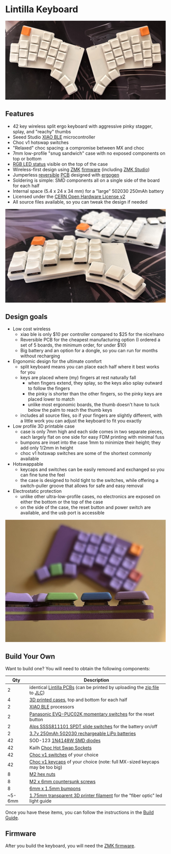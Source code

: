 # Lintilla Keyboard

![Lintilla Keyboard](images/lintilla-keyboard.jpg)

## Features

- 42 key wireless split ergo keyboard with aggressive pinky stagger, splay, and "reachy" thumbs
- Seeed Studio [XIAO BLE][xiao] microcontroller
- Choc v1 hotswap switches
- "Relaxed" choc spacing: a compromise between MX and choc
- 7mm low-profile "snug sandwich" case with no exposed components on top or bottom
- [RGB LED status][rgbled] visible on the top of the case
- Wireless-first design using [ZMK][zmk] [firmware][firmware] (including [ZMK Studio][studio])
- Jumperless [reversible](images/pcb-allitnil.jpg) [PCB](images/pcb-lintilla.jpg) designed with [ergogen][ergogen]
- Soldering is simple: SMD components all on a single side of the board for each half
- Internal space (5.4 x 24 x 34 mm) for a "large" 502030 250mAh battery
- Licensed under the [CERN Open Hardware License v2][ohl]
- All source files available, so you can tweak the design if needed

![Lintilla side view](images/lintilla-side-view.jpg)

## Design goals

- Low cost wireless
  - xiao ble is only $10 per controller compared to $25 for the nice!nano
  - Reversible PCB for the cheapest manufacturing option (I ordered a set of 5 boards, the minimum order, for under $10)
  - Big battery and an option for a dongle, so you can run for months without recharging
- Ergonomic design for the ultimate comfort
  - split keyboard means you can place each half where it best works for you
  - keys are placed where (my) fingers at rest naturally fall
    - when fingers extend, they splay, so the keys also splay outward to follow the fingers
    - the pinky is shorter than the other fingers, so the pinky keys are placed lower to match
    - unlike most ergonomic boards, the thumb doesn't have to tuck below the palm to reach the thumb keys
  - includes all source files, so if your fingers are slightly different, with a little work you can adjust the keyboard to fit you exactly
- Low profile 3D printable case
  - case is only 7mm high and each side comes in two separate pieces, each largely flat on one side for easy FDM printing with minimal fuss
  - bumpons are inset into the case 1mm to minimize their height; they add only 1/2mm in height
  - choc v1 hotswap switches are some of the shortest commonly available
- Hotswappable
  - keycaps and switches can be easily removed and exchanged so you can fine tune the feel
  - the case is designed to hold tight to the switches, while offering a switch-puller groove that allows for safe and easy removal
- Electrostatic protection
  - unlike other ultra-low-profile cases, no electronics are exposed on either the bottom or the top of the case
  - on the side of the case, the reset button and power switch are available, and the usb port is accessible

![low profile case](images/thin.jpg)

## Build Your Own

Want to build one? You will need to obtain the following components:

| Qty    | Description                                                                                    |
| ------ | ---------------------------------------------------------------------------------------------- |
| 2      | identical [Lintilla PCBs][pcb] (can be printed by uploading the [zip file][pcb] to [JLC][jlc]) |
| 4      | [3D printed cases][case], top and bottom for each half                                         |
| 2      | [XIAO BLE][xiao] processors                                                                    |
| 2      | [Panasonic EVQ-PUC02K momentary switches][reset] for the reset button                          |
| 2      | [Alps SSSS811101 SPDT slide switches][power] for the battery on/off                            |
| 2      | [3.7v 250mAh 502030 rechargeable LiPo batteries][battery]                                      |
| 42     | SOD-123 [1N4148W SMD diodes][diodes]                                                           |
| 42     | Kailh [Choc Hot Swap Sockets][sockets]                                                         |
| 42     | [Choc v1 switches][switches] of your choice                                                    |
| 42     | [Choc v1 keycaps][keycaps] of your choice (note: full MX-sized keycaps may be too big)         |
| 8      | [M2 hex nuts][hexnuts]                                                                         |
| 8      | [M2 x 6mm countersunk screws][screws]                                                          |
| 8      | [6mm x 1.5mm bumpons][bumpons]                                                                 |
| ~5-6mm | [1.75mm transparent 3D printer filament][filament] for the "fiber optic" led light guide       |

Once you have these items, you can follow the instructions in the [Build Guide][buildguide].

## Firmware

After you build the keyboard, you will need the [ZMK firmware][firmware].

[battery]: https://ydlbattery.com/products/3-7v-250mah-502030-lithium-polymer-ion-battery
[buildguide]: BUILD.md
[bumpons]: https://www.walmart.com/ip/Small-Door-Bumpers-Self-Adhesive-Clear-Rubber-Feet-Tiny-Bumpons-1-4-Diameter-X-1-16-Thick-100-Pack-u2026/2377364014
[case]: cases/
[diodes]: https://typeractive.xyz/products/smd-diodes
[ergogen]: https://ergogen.xyz
[filament]: https://gizmodorks.com/nylon-filament-200-g-spool/
[firmware]: https://github.com/ctranstrum/lintilla/tree/zmk
[hexnuts]: https://www.getfpv.com/m2-black-metal-hex-nut-set-of-8.html
[jlc]: https://jlcpcb.com
[keycaps]: https://lowprokb.ca/collections/keycaps/products/ldsa-low-profile-blank-keycaps
[ohl]: LICENSE.txt
[pcb]: pcb/lintilla-gerbers.zip
[power]: https://typeractive.xyz/products/power-switch
[reset]: https://typeractive.xyz/products/reset-button
[rgbled]: https://github.com/caksoylar/zmk-rgbled-widget
[screws]: https://monsterbolts.com/products/mach-phil-flat-a2-m2?variant=21222571802707
[sockets]: https://typeractive.xyz/products/hotswap-sockets?variant=45742200324327
[studio]: https://zmk.dev/docs/features/studio
[switches]: https://lowprokb.ca/collections/switches/products/ambients-silent-choc-switches
[xiao]: https://wiki.seeedstudio.com/XIAO_BLE/
[zmk]: https://zmk.dev
